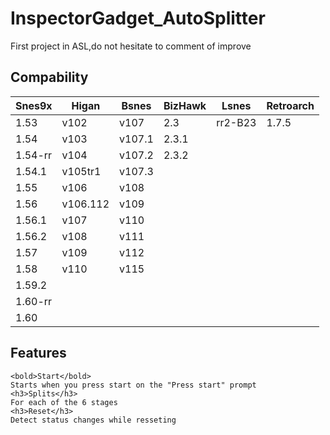 # InspectorGadget_AutoSplitter
First project in ASL,do not hesitate to comment of improve

<h2>Compability</h2>
<table>
<thead>
  <tr>
    <th>Snes9x</th>
    <th>Higan</th>
    <th>Bsnes</th>
    <th>BizHawk</th>
    <th>Lsnes</th>
    <th>Retroarch</th>
  </tr>
</thead>
<tbody>
  <tr>
    <td>1.53</td>
    <td>v102</td>
    <td>v107</td>
    <td>2.3</td>
    <td>rr2-B23</td>
    <td>1.7.5</td>
  </tr>
  <tr>
    <td>1.54</td>
    <td>v103</td>
    <td>v107.1</td>
    <td>2.3.1</td>
    <td></td>
    <td></td>
  </tr>
  <tr>
    <td>1.54-rr</td>
    <td>v104</td>
    <td>v107.2</td>
    <td>2.3.2</td>
    <td></td>
    <td></td>
  </tr>
  <tr>
    <td>1.54.1</td>
    <td>v105tr1</td>
    <td>v107.3</td>
    <td></td>
    <td></td>
    <td></td>
  </tr>
  <tr>
    <td>1.55</td>
    <td>v106</td>
    <td>v108</td>
    <td></td>
    <td></td>
    <td></td>
  </tr>
  <tr>
    <td>1.56</td>
    <td>v106.112</td>
    <td>v109</td>
    <td></td>
    <td></td>
    <td></td>
  </tr>
  <tr>
    <td>1.56.1</td>
    <td>v107</td>
    <td>v110</td>
    <td></td>
    <td></td>
    <td></td>
  </tr>
  <tr>
    <td>1.56.2</td>
    <td>v108</td>
    <td>v111</td>
    <td></td>
    <td></td>
    <td></td>
  </tr>
  <tr>
    <td>1.57</td>
    <td>v109</td>
    <td>v112</td>
    <td></td>
    <td></td>
    <td></td>
  </tr>
  <tr>
    <td>1.58</td>
    <td>v110</td>
    <td>v115</td>
    <td></td>
    <td></td>
    <td></td>
  </tr>
  <tr>
    <td>1.59.2</td>
    <td></td>
    <td></td>
    <td></td>
    <td></td>
    <td></td>
  </tr>
  <tr>
    <td>1.60-rr</td>
    <td></td>
    <td></td>
    <td></td>
    <td></td>
    <td></td>
  </tr>
  <tr>
    <td>1.60</td>
    <td></td>
    <td></td>
    <td></td>
    <td></td>
    <td></td>
  </tr>
</tbody>
</table>
<h2>Features</h2>

	<bold>Start</bold>
	Starts when you press start on the "Press start" prompt
	<h3>Splits</h3>
	For each of the 6 stages
	<h3>Reset</h3>
	Detect status changes while resseting

